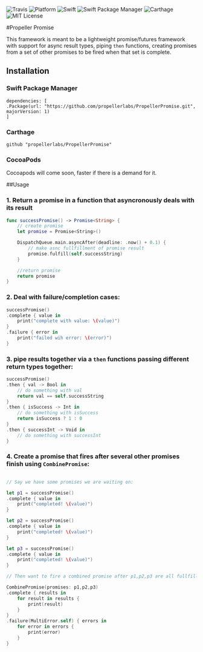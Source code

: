 ![Travis](https://api.travis-ci.org/propellerlabs/PropellerPromise.svg?branch=master)
![Platform](https://img.shields.io/badge/platform-ios-lightgrey.svg)
![Swift](https://img.shields.io/badge/language-swift-orange.svg)
![Swift Package Manager](https://img.shields.io/badge/SPM-compatible-brightgreen.svg)
![Carthage](https://img.shields.io/badge/Carthage-compatible-4BC51D.svg?style=flat)
![MIT License](https://img.shields.io/badge/license-MIT-000000.svg)

#Propeller Promise

This framework is meant to be a lightweight promise/futures framework with support for async result types, piping `then` functions, creating promises from a set of other promises to be fired when that set is complete.

## Installation

### Swift Package Manager 
```
dependencies: [
.Package(url: "https://github.com/propellerlabs/PropellerPromise.git", majorVersion: 1)
]
```

### Carthage

```
github "propellerlabs/PropellerPromise"
```

### CocoaPods

Cocoapods will come soon, faster if there is a demand for it.


##Usage


### 1. Return a promise in a function that asyncronously deals with its result
```Swift
func successPromise() -> Promise<String> {
	// create promise
	let promise = Promise<String>()

	DispatchQueue.main.asyncAfter(deadline: .now() + 0.1) {
		// make asnc fullfillment of promise result
		promise.fulfill(self.successString)
	}

	//return promise
	return promise
}
```

### 2. Deal with failure/completion cases:
```Swift
successPromise()
.complete { value in
	print("complete with value: \(value)")
}
.failure { error in
	print("failed wih error: \(error)")
}
```

### 3. pipe results together via a `then` functions passing different return types together:
```Swift
successPromise()
.then { val -> Bool in
	// do something with val
	return val == self.successString
}
.then { isSuccess -> Int in
	// do something with isSuccess
	return isSuccess ? 1 : 0
}
.then { successInt -> Void in
	// do something with successInt
}
```

### 4. Create a promise that fires after several other promises finish using `CombinePromise`:
```Swift

// Say we have some promises we are waiting on:

let p1 = successPromise()
.complete { value in
	print("completed! \(value)")
}

let p2 = successPromise()
.complete { value in
	print("completed! \(value)")
}

let p3 = successPromise()
.complete { value in
	print("completed! \(value)")
}

// Then want to fire a combined promise after p1,p2,p3 are all fullfilled/rejected

CombinePromise(promises: p1,p2,p3)
.complete { results in
	for result in results {
		print(result)
	}
}
.failure(MultiError.self) { errors in
	for error in errors {
		print(error)
	}
}
```
